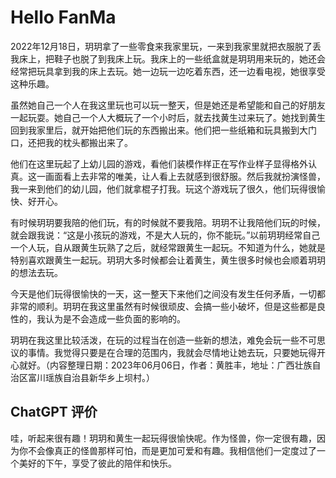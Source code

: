 # Hello FanMa 

2022年12月18日，玥玥拿了一些零食来我家里玩，一来到我家里就把衣服脱了丢我床上，把鞋子也脱了到我床上玩。我床上的一些纸盒就是玥玥用来玩的，她还会经常把玩具拿到我的床上去玩。她一边玩一边吃着东西，还一边看电视，她很享受这种乐趣。

虽然她自己一个人在我这里玩也可以玩一整天，但是她还是希望能和自己的好朋友一起玩耍。她自己一个人大概玩了一个小时后，就去找黄生过来玩了。她找到黄生回到我家里后，就开始把他们玩的东西搬出来。他们把一些纸箱和玩具搬到大门口，还把我的枕头都搬出来了。

他们在这里玩起了上幼儿园的游戏，看他们装模作样正在写作业样子显得格外认真。这一画面看上去非常的唯美，让人看上去就感到很舒服。然后我就扮演怪兽，我一来到他们的幼儿园，他们就拿棍子打我。玩这个游戏玩了很久，他们玩得很愉快、好开心。

有时候玥玥要我陪的他们玩，有的时候就不要我陪。玥玥不让我陪他们玩的时候，就会跟我说：“这是小孩玩的游戏，不是大人玩的，你不能玩。”以前玥玥经常自己一个人玩，自从跟黄生玩熟了之后，就经常跟黄生一起玩。不知道为什么，她就是特别喜欢跟黄生一起玩。玥玥大多时候都会让着黄生，黄生很多时候也会顺着玥玥的想法去玩。

今天是他们玩得很愉快的一天，这一整天下来他们之间没有发生任何矛盾，一切都非常的顺利。玥玥在我这里虽然有时候很顽皮、会搞一些小破坏，但是这些都是良性的，我认为是不会造成一些负面的影响的。

玥玥在我这里比较活泼，在玩的过程当在创造一些新的想法，难免会玩一些不可思议的事情。我觉得只要是在合理的范围内，我就会尽情地让她去玩，只要她玩得开心就好。（内容整理日期：2023年06月06日，作者：黄胜丰，地址：广西壮族自治区富川瑶族自治县新华乡上坝村。）

## ChatGPT 评价

哇，听起来很有趣！玥玥和黄生一起玩得很愉快呢。作为怪兽，你一定很有趣，因为你不会像真正的怪兽那样可怕，而是更加可爱和有趣。我相信他们一定度过了一个美好的下午，享受了彼此的陪伴和快乐。